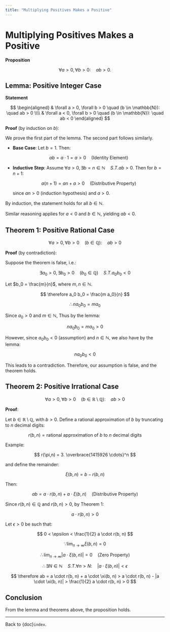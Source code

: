 ```yaml
---
title: "Multiplying Positives Makes a Positive"
---
```


# Multiplying Positives Makes a Positive

**Proposition**

$$\forall a > 0, \forall b > 0: \quad ab > 0.$$

## Lemma: Positive Integer Case

**Statement**

$$
\begin{aligned}
& \forall a > 0, \forall b > 0 \quad (b \in \mathbb{N}): \quad ab > 0
\\\\
& \forall a < 0, \forall b > 0 \quad (b \in \mathbb{N}): \quad ab < 0
\end{aligned}
$$

**Proof** (by induction on $b$):

We prove the first part of the lemma. The second part follows similarly.

- **Base Case**: Let $b = 1$. Then:

  $$
  ab = a \cdot 1 = a > 0
  \quad
  (\text{Identity Element})
  $$

- **Inductive Step**: Assume $\forall a > 0, \exists b = n \in \mathbb{N} \quad S.T. ab > 0$.
  Then for $b = n+1$:

  $$
  a(n+1) = an + a > 0
  \quad
  (\text{Distributive Property})
  $$

  since $an > 0$ (induction hypothesis) and $a > 0$.

By induction, the statement holds for all $b \in \mathbb{N}$.

Similar reasoning applies for $a < 0$ and $b \in \mathbb{N}$, yielding $ab < 0$.

## Theorem 1: Positive Rational Case

$$
\forall a > 0, \forall b > 0 \quad (b \in \mathbb{Q}): \quad ab > 0
$$

**Proof** (by contradiction):

Suppose the theorem is false, i.e.:

$$
\exists a_0 > 0, \exists b_0 > 0 \quad (b_0 \in \mathbb{Q})
\quad S.T. a_0 b_0 < 0
$$

Let $b_0 = \frac{m}{n}$, where $m, n \in \mathbb{N}$.

$$
\therefore
a_0 b_0 = \frac{m a_0}{n}
$$

$$
\therefore
n a_0 b_0 = m a_0
$$

Since $a_0 > 0$ and $m \in \mathbb{N}$, Thus by the lemma:

$$
n a_0 b_0 = m a_0 > 0
$$

However, since $a_0 b_0 < 0$ (assumption) and $n \in \mathbb{N}$, we also have by the lemma:

$$
n a_0 b_0 < 0
$$

This leads to a contradiction.
Therefore, our assumption is false, and the theorem holds.

## Theorem 2: Positive Irrational Case

$$
\forall a > 0, \forall b > 0 \quad (b \in \mathbb{R} \setminus \mathbb{Q}):
\quad ab > 0
$$

**Proof**:

Let $b \in \mathbb{R} \setminus \mathbb{Q}$, with $b > 0$.
Define a rational approximation of $b$ by truncating to $n$ decimal digits:

$$
r(b, n) = \text{rational approximation of } b \text{ to } n \text{ decimal digits}
$$

Example:

$$
r(\pi,n) = 3. \overbrace{1415926 \cdots}^n
$$

and define the remainder:

$$
\xi(b, n) = b - r(b, n)
$$

Then:

$$
ab = a \cdot r(b, n) + a \cdot \xi(b, n)
\quad
(\text{Distributive Property})
$$

Since $r(b, n) \in \mathbb{Q}$ and $r(b, n) > 0$, by Theorem 1:

$$
a \cdot r(b, n) > 0
$$

Let $\epsilon > 0$ be such that:

$$
0 < \epsilon < \frac{1}{2} a \cdot r(b, n)
$$

$$
\because
\lim_{n \to \infty} \xi(b, n) = 0
$$

$$
\therefore
\lim_{n \to \infty} | a \cdot \xi(b, n) | = 0
\quad
(\text{Zero Property})
$$

$$
\therefore
\exists N \in \mathbb{N} \quad S.T. \forall n > N: \quad
|a \cdot \xi(b, n)| < \epsilon
$$

$$
\therefore
ab = a \cdot r(b, n) + a \cdot \xi(b, n) >
a \cdot r(b, n) - |a \cdot \xi(b, n)| >
\frac{1}{2} a \cdot r(b, n) > 0
$$

## Conclusion

From the lemma and theorems above, the proposition holds.

$$\tag*{$\blacksquare$}$$

---

Back to {doc}`index`.

```{disqus}

```
